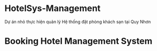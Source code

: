 # HotelSys-Management
Dự án nhỏ thực hiện quản lý Hệ thống đặt phòng khách sạn tại Quy Nhơn
# Booking Hotel Management System